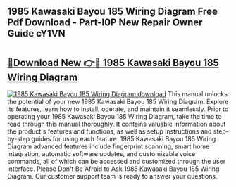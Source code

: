 ## 1985 Kawasaki Bayou 185 Wiring Diagram Free Pdf Download - Part-I0P New Repair Owner Guide cY1VN

# <h2><a href="http://dfhxaw.blite.top/?on=1985+Kawasaki+Bayou+185+Wiring+Diagram">🔗Download New 👉🔴 1985 Kawasaki Bayou 185 Wiring Diagram</a></h2>

[![1985 Kawasaki Bayou 185 Wiring Diagram download](https://i.imgur.com/lujVjoI.png)](http://dfhxaw.blite.top/?on=1985+Kawasaki+Bayou+185+Wiring+Diagram)
This manual unlocks the potential of your new 1985 Kawasaki Bayou 185 Wiring Diagram. Explore its features, learn how to install, operate, and maintain it seamlessly. Prior to operating your 1985 Kawasaki Bayou 185 Wiring Diagram, take the time to read through this manual thoroughly. It contains valuable information about the product's features and functions, as well as setup instructions and step-by-step guides for using each feature. 1985 Kawasaki Bayou 185 Wiring Diagram advanced features include fingerprint scanning, smart home integration, automatic software updates, and customizable voice commands, all of which can be accessed and customized through the user interface. Please Don't Be Afraid to Ask 1985 Kawasaki Bayou 185 Wiring Diagram. Our customer support team is ready to answer your questions.
